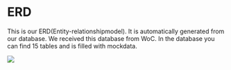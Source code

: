 # ERD
This is our ERD(Entity-relationshipmodel). It is automatically generated from our database. We received this database from WoC. In the database you can find 15 tables and is filled with mockdata.

![](https://cdn.discordapp.com/attachments/1013745562429968500/1117716009281921054/wocevv_database.png)
